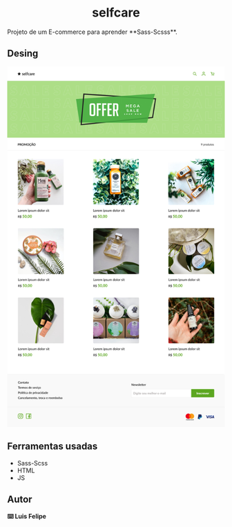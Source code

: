 <h1 align="center">
selfcare
</h1>
Projeto de um E-commerce para aprender **Sass-Scsss**.

## Desing 

![Imagem do desing](design/desktop.png)

## Ferramentas usadas

- Sass-Scss
- HTML
- JS

## Autor

<strong>⌨️ Luis Felipe</strong>